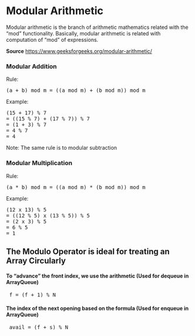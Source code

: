 # Modular Arithmetic

Modular arithmetic is the branch of arithmetic mathematics related with the “mod” functionality. Basically, modular arithmetic is related with computation of “mod” of expressions.

**Source** https://www.geeksforgeeks.org/modular-arithmetic/

### Modular Addition

Rule:

<pre>
(a + b) mod m = ((a mod m) + (b mod m)) mod m
</pre>

Example:

<pre>
(15 + 17) % 7
= ((15 % 7) + (17 % 7)) % 7
= (1 + 3) % 7
= 4 % 7
= 4
</pre>

Note: The same rule is to modular subtraction

### Modular Multiplication

Rule:

<pre>
(a * b) mod m = ((a mod m) * (b mod m)) mod m
</pre>

Example:

<pre>
(12 x 13) % 5
= ((12 % 5) x (13 % 5)) % 5
= (2 x 3) % 5
= 6 % 5
= 1
</pre>

## The Modulo Operator is ideal for treating an Array Circularly

#### To “advance” the front index, we use the arithmetic (Used for dequeue in ArrayQueue)

<pre> f = (f + 1) % N </pre>

#### The index of the next opening based on the formula (Used for enqueue in ArrayQueue)

<pre> avail = (f + s) % N </pre>